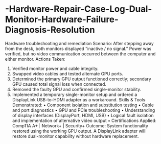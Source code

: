 # -Hardware-Repair-Case-Log-Dual-Monitor-Hardware-Failure-Diagnosis-Resolution
Hardware troubleshooting and remediation
Scenario:
After stepping away from the desk, both monitors displayed “inactive / no signal.” Power was verified,
but no video communication occurred between the computer and either monitor.
Actions Taken:
1. Verified monitor power and cable integrity.
2. Swapped video cables and tested alternate GPU ports.
3. Determined the primary GPU output functioned correctly; secondary GPU caused total signal loss
when connected.
4. Removed the faulty GPU and confirmed single-monitor stability.
5. Implemented a temporary single-monitor setup and ordered a DisplayLink USB-to-HDMI adapter as
a workaround.
Skills & Tools Demonstrated:
• Component isolation and substitution testing
• Cable and port diagnostics
• GPU and PCIe troubleshooting
• Understanding of display interfaces (DisplayPort, HDMI, USB)
• Logical fault isolation and implementation of alternative video output
• Certifications Applied: CompTIA A+ | Network+ | Security+
Outcome:
System functionality restored using the working GPU output. A DisplayLink adapter will restore
dual-monitor capability without hardware replacement.
